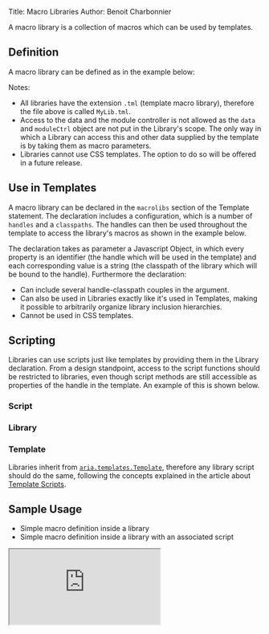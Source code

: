 Title: Macro Libraries
Author: Benoit Charbonnier

A macro library is a collection of macros which can be used by templates.

## Definition

A macro library can be defined as in the example below:

<script src='http://snippets.ariatemplates.com/snippets/github.com/ariatemplates/documentation-code/snippets/templates/macros/MyLib.tml?lang=at&outdent=true'></script>

Notes:

* All libraries have the extension `.tml` (template macro library), therefore the file above is called `MyLib.tml`.
* Access to the data and the module controller is not allowed as the `data` and `moduleCtrl` object are not put in the Library's scope. The only way in which a Library can access this and other data supplied by the template is by taking them as macro parameters.
* Libraries cannot use CSS templates. The option to do so will be offered in a future release.


## Use in Templates

A macro library can be declared in the `macrolibs` section of the Template statement. The declaration includes a configuration, which is a number of `handles` and a `classpaths`. The handles can then be used throughout the template to access the library's macros as shown in the example below.

<script src='http://snippets.ariatemplates.com/snippets/github.com/ariatemplates/documentation-code/snippets/templates/macros/MyTemplate.tpl?lang=at&outdent=true'></script>

The declaration takes as parameter a Javascript Object, in which every property is an identifier (the handle which will be used in the template) and each corresponding value is a string (the classpath of the library which will be bound to the handle). Furthermore the declaration:

* Can include several handle-classpath couples in the argument.
* Can also be used in Libraries exactly like it's used in Templates, making it possible to arbitrarily organize library inclusion hierarchies.
* Cannot be used in CSS templates.


## Scripting

Libraries can use scripts just like templates by providing them in the Library declaration. From a design standpoint, access to the script functions should be restricted to libraries, even though script methods are still accessible as properties of the handle in the template. An example of this is shown below.


### Script

<script src='http://snippets.ariatemplates.com/snippets/github.com/ariatemplates/documentation-code/snippets/templates/macros/MyLibScript.js?lang=javascript&outdent=true'></script>


### Library

<script src='http://snippets.ariatemplates.com/snippets/github.com/ariatemplates/documentation-code/snippets/templates/macros/MyLib.tml?lang=at&outdent=true'></script>


### Template

<script src='http://snippets.ariatemplates.com/snippets/github.com/ariatemplates/documentation-code/snippets/templates/macros/MyOtherTemplate.tpl?lang=at'></script>

Libraries inherit from <code>[aria.templates.Template](http://ariatemplates.com/api/#aria.templates.Template)</code>, therefore any library script should do the same, following the concepts explained in the article about [Template Scripts](template_scripts).


## Sample Usage

* Simple macro definition inside a library
* Simple macro definition inside a library with an associated script

<iframe class='samples' src='http://snippets.ariatemplates.com/samples/github.com/ariatemplates/documentation-code/samples/templates/macros/simpleMacro/'></iframe>
